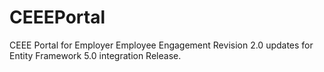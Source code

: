 CEEEPortal
==========

CEEE Portal for Employer Employee Engagement
Revision 2.0 updates for Entity Framework 5.0 integration Release.
